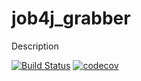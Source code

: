 # job4j_grabber
Description

[![Build Status](https://travis-ci.com/stGOST/job4j_grabber.svg?branch=main)](https://travis-ci.com/stGOST/job4j_grabber)
[![codecov](https://codecov.io/gh/stGOST/job4j_grabber/branch/main/graph/badge.svg?token=0W40IIO8LD)](https://codecov.io/gh/stGOST/job4j_grabber)